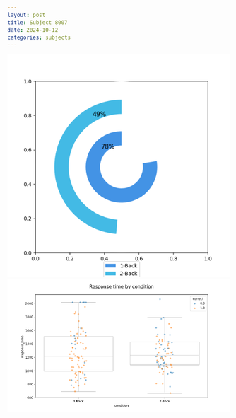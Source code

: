 ```yaml
---
layout: post
title: Subject 8007
date: 2024-10-12
categories: subjects
---
```


![](data/8007/run-11/8007_accuracy_by_condition.png)
![](data/8007/run-11/8007_response_time_by_condition.png)
